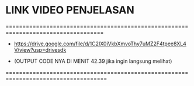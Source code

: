 # LINK VIDEO PENJELASAN 

===================================================================================
- https://drive.google.com/file/d/1C2IX0iVkbXmvoThy7uMZ2F4tpee8XL4V/view?usp=drivesdk

- (OUTPUT CODE NYA DI MENIT 42.39 jika ingin langsung melihat)

====================================================================================
